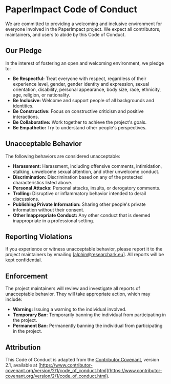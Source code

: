 # PaperImpact Code of Conduct

We are committed to providing a welcoming and inclusive environment for everyone involved in the PaperImpact project.  We expect all contributors, maintainers, and users to abide by this Code of Conduct.

## Our Pledge

In the interest of fostering an open and welcoming environment, we pledge to:

*   **Be Respectful:** Treat everyone with respect, regardless of their experience level, gender, gender identity and expression, sexual orientation, disability, personal appearance, body size, race, ethnicity, age, religion, or nationality.
*   **Be Inclusive:**  Welcome and support people of all backgrounds and identities.
*   **Be Constructive:**  Focus on constructive criticism and positive interactions.
*   **Be Collaborative:**  Work together to achieve the project's goals.
*   **Be Empathetic:**  Try to understand other people's perspectives.

## Unacceptable Behavior

The following behaviors are considered unacceptable:

*   **Harassment:**  Harassment, including offensive comments, intimidation, stalking, unwelcome sexual attention, and other unwelcome conduct.
*   **Discrimination:**  Discrimination based on any of the protected characteristics listed above.
*   **Personal Attacks:**  Personal attacks, insults, or derogatory comments.
*   **Trolling:**  Disruptive or inflammatory behavior intended to derail discussions.
*   **Publishing Private Information:**  Sharing other people's private information without their consent.
*   **Other Inappropriate Conduct:**  Any other conduct that is deemed inappropriate in a professional setting.

## Reporting Violations

If you experience or witness unacceptable behavior, please report it to the project maintainers by emailing [alphin@researchark.eu]. All reports will be kept confidential.

## Enforcement

The project maintainers will review and investigate all reports of unacceptable behavior.  They will take appropriate action, which may include:

*   **Warning:**  Issuing a warning to the individual involved.
*   **Temporary Ban:**  Temporarily banning the individual from participating in the project.
*   **Permanent Ban:**  Permanently banning the individual from participating in the project.

## Attribution

This Code of Conduct is adapted from the [Contributor Covenant](https://www.contributor-covenant.org), version 2.1, available at [https://www.contributor-covenant.org/version/2/1/code_of_conduct.html](https://www.contributor-covenant.org/version/2/1/code_of_conduct.html). 